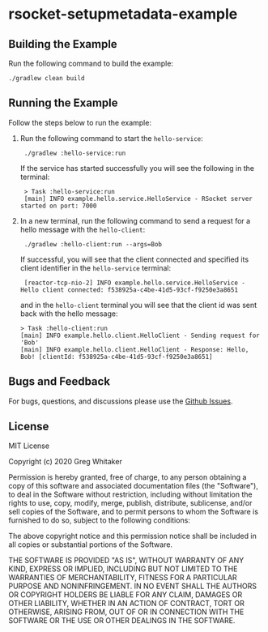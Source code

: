 # rsocket-setupmetadata-example

## Building the Example
Run the following command to build the example:

    ./gradlew clean build
    
## Running the Example
Follow the steps below to run the example:

1. Run the following command to start the `hello-service`:

        ./gradlew :hello-service:run
        
    If the service has started successfully you will see the following in the terminal:
    
        > Task :hello-service:run
        [main] INFO example.hello.service.HelloService - RSocket server started on port: 7000
        
2. In a new terminal, run the following command to send a request for a hello message with the `hello-client`:

        ./gradlew :hello-client:run --args=Bob
        
   If successful, you will see that the client connected and specified its client identifier in the `hello-service` terminal:
   
        [reactor-tcp-nio-2] INFO example.hello.service.HelloService - Hello client connected: f538925a-c4be-41d5-93cf-f9250e3a8651
        
   and in the `hello-client` terminal you will see that the client id was sent back with the hello message:
   
       > Task :hello-client:run
       [main] INFO example.hello.client.HelloClient - Sending request for 'Bob'
       [main] INFO example.hello.client.HelloClient - Response: Hello, Bob! [clientId: f538925a-c4be-41d5-93cf-f9250e3a8651]

## Bugs and Feedback
For bugs, questions, and discussions please use the [Github Issues](https://github.com/gregwhitaker/rsocket-setupmetadata-example/issues).

## License
MIT License

Copyright (c) 2020 Greg Whitaker

Permission is hereby granted, free of charge, to any person obtaining a copy
of this software and associated documentation files (the "Software"), to deal
in the Software without restriction, including without limitation the rights
to use, copy, modify, merge, publish, distribute, sublicense, and/or sell
copies of the Software, and to permit persons to whom the Software is
furnished to do so, subject to the following conditions:

The above copyright notice and this permission notice shall be included in all
copies or substantial portions of the Software.

THE SOFTWARE IS PROVIDED "AS IS", WITHOUT WARRANTY OF ANY KIND, EXPRESS OR
IMPLIED, INCLUDING BUT NOT LIMITED TO THE WARRANTIES OF MERCHANTABILITY,
FITNESS FOR A PARTICULAR PURPOSE AND NONINFRINGEMENT. IN NO EVENT SHALL THE
AUTHORS OR COPYRIGHT HOLDERS BE LIABLE FOR ANY CLAIM, DAMAGES OR OTHER
LIABILITY, WHETHER IN AN ACTION OF CONTRACT, TORT OR OTHERWISE, ARISING FROM,
OUT OF OR IN CONNECTION WITH THE SOFTWARE OR THE USE OR OTHER DEALINGS IN THE
SOFTWARE.